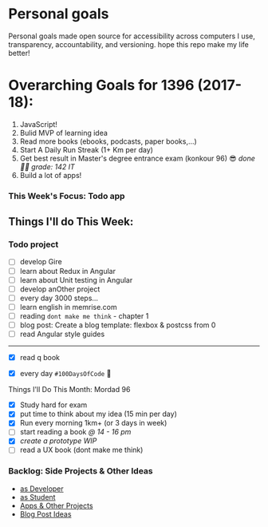 # Personal goals
Personal goals made open source for accessibility across computers I use, transparency, accountability, and versioning. hope this repo make my life better!

# Overarching Goals for 1396 (2017-18):

1. JavaScript!
2. ‌Bulid MVP of learning idea
3. Read more books (ebooks, podcasts, paper books,...)
4. Start A Daily Run Streak (1+ Km per day)
5. Get best result in Master's degree entrance exam  (konkour 96) 😎 _done 🎉🎊 grade: 142 IT_
6. Build a lot of apps!

### This Week's Focus:  **Todo app**
## Things I'll do This Week: 

### Todo project 


- [ ] develop Gire
- [ ] learn about Redux in Angular
- [ ] learn about Unit testing in Angular
- [ ] develop anOther project
- [ ] every day 3000 steps...
- [ ] learn english in memrise.com
- [ ]  reading `dont make me think` - chapter 1
- [ ]  blog post: Create a blog template: flexbox & postcss from 0
- [ ] read Angular style guides
---

- [x] read q book
- [x] every day `#100DaysOfCode` 💪


Things I'll Do This Month: Mordad 96

- [x] Study hard for exam
- [x] put time to think about my idea (15 min per day)
- [x] Run every morning 1km+ (or 3 days in week)
- [ ] start reading a book _@ 14 - 16 pm_
- [x] _create a prototype *WIP*_
- [ ] read a UX book (dont make me think)

### Backlog: Side Projects & Other Ideas
- [as Developer](https://github.com/mmdsharifi/personal-goals/blob/master/asDveloper.md)
- [as Student](https://github.com/mmdsharifi/personal-goals/blob/master/asStudent.md)
- [Apps & Other Projects](https://github.com/mmdsharifi/personal-goals/blob/master/ideas-and-misc/app-ideas.md)
- [Blog Post Ideas](https://github.com/mmdsharifi/personal-goals/blob/master/ideas-and-misc/blog-ideas.md)

